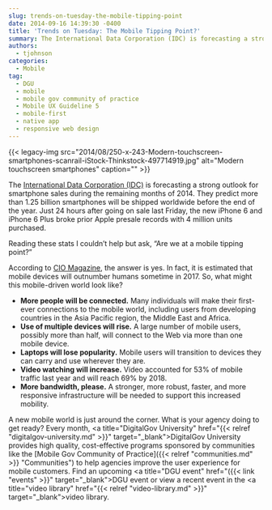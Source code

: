 ```yaml
---
slug: trends-on-tuesday-the-mobile-tipping-point
date: 2014-09-16 14:39:30 -0400
title: 'Trends on Tuesday: The Mobile Tipping Point?'
summary: The International Data Corporation (IDC) is forecasting a strong outlook for smartphone sales during the remaining months of 2014. So, what might this mobile-driven world look like?
authors:
  - tjohnson
categories:
  - Mobile
tag:
  - DGU
  - mobile
  - mobile gov community of practice
  - Mobile UX Guideline 5
  - mobile-first
  - native app
  - responsive web design
---
```


{{< legacy-img src="2014/08/250-x-243-Modern-touchscreen-smartphones-scanrail-iStock-Thinkstock-497714919.jpg" alt="Modern touchscreen smartphones" caption="" >}} 

The [International Data Corporation (IDC)](http://www.mobilemarketingwatch.com/idc-says-the-rest-of-2014-will-be-strong-for-smartphones-44530/) is forecasting a strong outlook for smartphone sales during the remaining months of 2014. They predict more than 1.25 billion smartphones will be shipped worldwide before the end of the year. Just 24 hours after going on sale last Friday, the new iPhone 6 and iPhone 6 Plus broke prior Apple presale records with 4 million units purchased.

Reading these stats I couldn’t help but ask, “Are we at a mobile tipping point?”

According to [CIO Magazine](http://www.cio.com/article/2369831/mobile/are-you-ready-for-an-all-mobile-world.html), the answer is yes. In fact, it is estimated that mobile devices will outnumber humans sometime in 2017. So, what might this mobile-driven world look like?

  * **More people will be connected.** Many individuals will make their first-ever connections to the mobile world, including users from developing countries in the Asia Pacific region, the Middle East and Africa.
  * **Use of multiple devices will rise.** A large number of mobile users, possibly more than half, will connect to the Web via more than one mobile device.
  * **Laptops will lose popularity.** Mobile users will transition to devices they can carry and use wherever they are.
  * **Video watching will increase.** Video accounted for 53% of mobile traffic last year and will reach 69% by 2018.
  * **More bandwidth, please.** A stronger, more robust, faster, and more responsive infrastructure will be needed to support this increased mobility.

A new mobile world is just around the corner. What is your agency doing to get ready? Every month, <a title="DigitalGov University" href="{{< relref "digitalgov-university.md" >}}" target="_blank">DigitalGov University</a> provides high quality, cost-effective programs sponsored by communities like the [Mobile Gov Community of Practice]({{< relref "communities.md" >}} "Communities") to help agencies improve the user experience for mobile customers. Find an upcoming <a title="DGU event" href="({{< link "events" >}}" target="_blank">DGU event</a> or view a recent event in the <a title="video library" href="{{< relref "video-library.md" >}}" target="_blank">video library</a>.